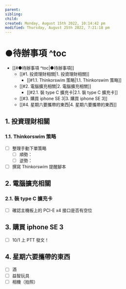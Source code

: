 ```yaml
---
parent: 
sibling: 
child: 
created: Monday, August 15th 2022, 10:14:42 pm
modified: Thursday, August 25th 2022, 7:21:18 pm
---
```

# ●待辦事項 ^toc

- [[#●待辦事項 ^toc|●待辦事項]]
	- [[#1. 投資理財相關|1. 投資理財相關]]
		- [[#1.1. Thinkorswim 策略|1.1. Thinkorswim 策略]]
	- [[#2. 電腦擴充相關|2. 電腦擴充相關]]
		- [[#2.1. 裝 type C 擴充卡|2.1. 裝 type C 擴充卡]]
	- [[#3. 購買 iphone SE 3|3. 購買 iphone SE 3]]
	- [[#4. 星期六要攜帶的東西|4. 星期六要攜帶的東西]]
## 1. 投資理財相關
### 1.1. Thinkorswim 策略
- [ ] 整理手動下單策略
	- [ ] 順勢：
	- [ ] 逆勢：
- [ ] 撰寫 Thinkorswim 提醒腳本

## 2. 電腦擴充相關
### 2.1. 裝 type C 擴充卡
- [ ] 確認主機板上的 PCI-E x4 接口是否有空位


## 3. 購買 iphone SE 3
- [ ] 10/1 上 PTT 發文！


## 4. 星期六要攜帶的東西
- [ ] 酒
- [ ] 益智玩具
- [ ] 相機（拍照）
